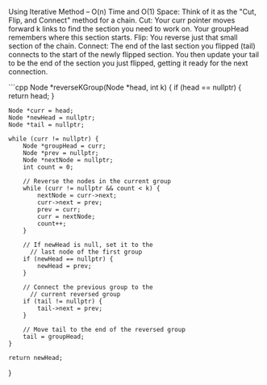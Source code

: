 <p>Using Iterative Method – O(n) Time and O(1) Space:
Think of it as the "Cut, Flip, and Connect" method for a chain.
Cut: Your curr pointer moves forward k links to find the section you need to work on. Your groupHead remembers where this section starts.
Flip: You reverse just that small section of the chain.
Connect:
The end of the last section you flipped (tail) connects to the start of the newly flipped section.
You then update your tail to be the end of the section you just flipped, getting it ready for the next connection.</p>
```cpp
Node *reverseKGroup(Node *head, int k) {
    if (head == nullptr) {
        return head;
    }

    Node *curr = head;
    Node *newHead = nullptr;
    Node *tail = nullptr;

    while (curr != nullptr) {
        Node *groupHead = curr;
        Node *prev = nullptr;
        Node *nextNode = nullptr;
        int count = 0;

        // Reverse the nodes in the current group
        while (curr != nullptr && count < k) {
            nextNode = curr->next;
            curr->next = prev;
            prev = curr;
            curr = nextNode;
            count++;
        }

        // If newHead is null, set it to the
          // last node of the first group
        if (newHead == nullptr) {
            newHead = prev;
        }

        // Connect the previous group to the 
          // current reversed group
        if (tail != nullptr) {
            tail->next = prev;
        }

        // Move tail to the end of the reversed group
        tail = groupHead;
    }

    return newHead;
}
```
